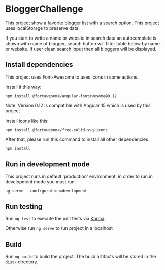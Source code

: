 # BloggerChallenge

This project show a favorite blogger list with a search option. This project uses localStorage to preserve data.

If you start to write a name or website in search data an autocomplete is shown with name of blogger, search button will filter table below by name or website. If user clean search input then all bloggers will be displayed.

## Install dependencies

This project uses Font-Awesome to uses icons in some actions. 

Install it this way:

`npm install @fortawesome/angular-fontawesome@0.12`

Note: Version 0.12 is compatible with Angular 15 which is used by this project

Install icons like this:

`npm install @fortawesome/free-solid-svg-icons`

After that, please run this command to install all other dependencies

`npm install`

## Run in development mode

This project runs in default 'production' environment, in order to run in development mode you must run:

`ng serve --configuration=development`

## Run testing

Run `ng test` to execute the unit tests via [Karma](https://karma-runner.github.io).

Otherwise run `ng serve` to run project in a localhost

## Build

Run `ng build` to build the project. The build artifacts will be stored in the `dist/` directory.